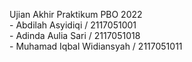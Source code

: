 Ujian Akhir Praktikum PBO 2022
<br> - Abdilah Asyidiqi / 2117051001
<br> - Adinda Aulia Sari / 2117051018
<br> - Muhamad Iqbal Widiansyah / 2117051011
